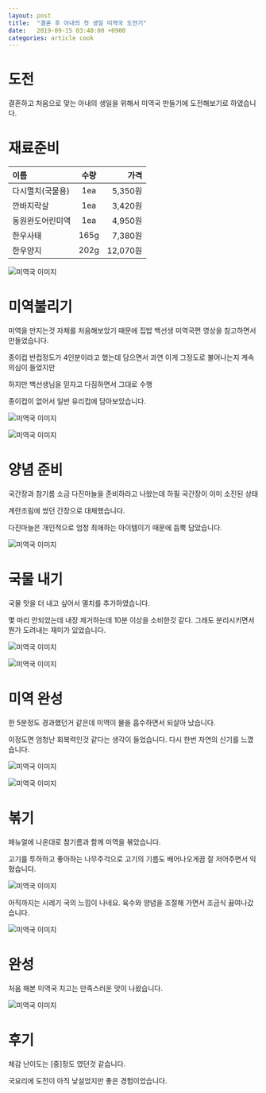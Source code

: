 ```yaml
---
layout: post
title:  "결혼 후 아내의 첫 생일 미역국 도전기"
date:   2019-09-15 03:40:00 +0900
categories: article cook
---
```


# 도전

결혼하고 처음으로 맞는 아내의 생일을 위해서 미역국 만들기에 도전해보기로 하였습니다.

# 재료준비

| 이름 | 수량 | 가격 |
|:--------|:--------:|--------:|
| 다시멸치(국물용) | 1ea | 5,350원 |
| 깐바지락살  | 1ea | 3,420원 |
| 동원완도어린미역  | 1ea | 4,950원 |
| 한우사태  | 165g | 7,380원 |
| 한우양지  |  202g | 12,070원 |

![미역국 이미지](https://s3.ap-northeast-2.amazonaws.com/laerdream.github.io/2019-09-15/0915_seaweedsoup_0.jpg)

# 미역불리기

미역을 만지는것 자체를 처음해보았기 때문에 집밥 백선생 미역국편 영상을 참고하면서 만들었습니다.

종이컵 반컵정도가 4인분이라고 했는데 담으면서 과연 이게 그정도로 불어나는지 계속 의심이 들었지만

하지만 백선생님을 믿자고 다짐하면서 그대로 수행

종이컵이 없어서 일반 유리컵에 담아보았습니다.

![미역국 이미지](https://s3.ap-northeast-2.amazonaws.com/laerdream.github.io/2019-09-15/0915_seaweedsoup_1.jpg)

![미역국 이미지](https://s3.ap-northeast-2.amazonaws.com/laerdream.github.io/2019-09-15/0915_seaweedsoup_2.jpg)

# 양념 준비

국간장과 참기름 소금 다진마늘을 준비하라고 나왔는데 하필 국간장이 이미 소진된 상태

계란조림에 썼던 간장으로 대체했습니다.

다진마늘은 개인적으로 엄청 최애하는 아이템이기 때문에 듬뿍 담았습니다.

![미역국 이미지](https://s3.ap-northeast-2.amazonaws.com/laerdream.github.io/2019-09-15/0915_seaweedsoup_3.jpg)

# 국물 내기

국물 맛을 더 내고 싶어서 멸치를 추가하였습니다.

몇 마리 안되었는데 내장 제거하는데 10분 이상을 소비한것 같다. 그래도 분리시키면서 뭔가 도려내는 재미가 있었습니다.

![미역국 이미지](https://s3.ap-northeast-2.amazonaws.com/laerdream.github.io/2019-09-15/0915_seaweedsoup_5.jpg)

![미역국 이미지](https://s3.ap-northeast-2.amazonaws.com/laerdream.github.io/2019-09-15/0915_seaweedsoup_7.jpg)

# 미역 완성

한 5분정도 경과했던거 같은데 미역이 물을 흡수하면서 되살아 났습니다.

이정도면 엄청난 회복력인것 같다는 생각이 들었습니다. 다시 한번 자연의 신기를 느꼈습니다.

![미역국 이미지](https://s3.ap-northeast-2.amazonaws.com/laerdream.github.io/2019-09-15/0915_seaweedsoup_4.jpg)

![미역국 이미지](https://s3.ap-northeast-2.amazonaws.com/laerdream.github.io/2019-09-15/0915_seaweedsoup_6.jpg)

# 볶기

매뉴얼에 나온대로 참기름과 함께 미역을 볶았습니다.

고기를 투하하고 좋아하는 나무주걱으로 고기의 기름도 배어나오게끔 잘 저어주면서 익혔습니다.

![미역국 이미지](https://s3.ap-northeast-2.amazonaws.com/laerdream.github.io/2019-09-15/0915_seaweedsoup_8.jpg)

아직까지는 시레기 국의 느낌이 나네요. 육수와 양념을 조절해 가면서 조금식 끓여나갔습니다.

![미역국 이미지](https://s3.ap-northeast-2.amazonaws.com/laerdream.github.io/2019-09-15/0915_seaweedsoup_9.jpg)

# 완성

처음 해본 미역국 치고는 만족스러운 맛이 나왔습니다.

![미역국 이미지](https://s3.ap-northeast-2.amazonaws.com/laerdream.github.io/2019-09-15/0915_seaweedsoup_10.jpg)

# 후기
체감 난이도는 [중]정도 였던것 같습니다.

국요리에 도전이 아직 낯설었지만 좋은 경험이었습니다.